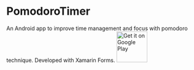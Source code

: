 # PomodoroTimer
An Android app to improve time management and focus with pomodoro technique. Developed with Xamarin Forms.
<a style="margin-bottom: 0;" href='https://play.google.com/store/apps/details?id=com.firakti.pomodorotimer'><img alt='Get it on Google Play' src='https://play.google.com/intl/en_us/badges/images/generic/en_badge_web_generic.png' height="80px"/></a>
